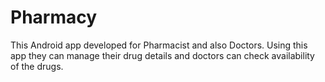# Pharmacy
This Android app developed for Pharmacist and also Doctors. Using this app they can manage their drug details and doctors can check availability of the drugs.
